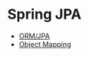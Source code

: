 Spring JPA
======================

- [ORM/JPA](./orm_jpa.md)
- [Object Mapping](./obejct_mapping.md)